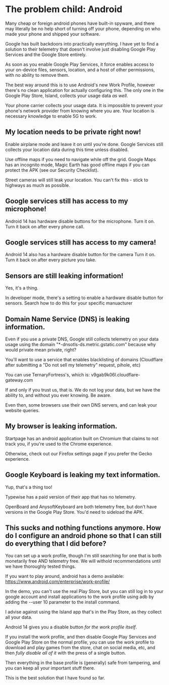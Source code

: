 # The problem child: Android

Many cheap or foreign android phones have built-in spyware, and there may literally be no help short of turning off your phone, depending on who made your phone and shipped your software.

Google has built backdoors into practically everything. I have yet to find a solution to their telemetry that doesn't involve just disabling Google Play Services and the Google Store entirely.

As soon as you enable Google Play Services, it force enables access to your on-device files, sensors, location, and a host of other permissions, with no ability to remove them.

The best way around this is to use Android's new Work Profile, however there's no clean application for actually configuring this. The only one in the Google Play Store, Island, collects your usage data *as well*.

Your phone carrier collects your usage data. It is impossible to prevent your phone's network provider from knowing where you are. Your location is necessary knowledge to enable 5G to work.

## My location needs to be private right now!

Enable airplane mode and leave it on until you're done. Google Services still collects your location data during this time unless disabled.

Use offline maps if you need to navigate while off the grid. Google Maps has an incognito mode, Magic Earth has good offline maps if you can protect the APK (see our Security Checklist).

Street cameras will still leak your location. You can't fix this - stick to highways as much as possible.

## Google services still has access to my microphone!

Android 14 has hardware disable buttons for the microphone. Turn it on. Turn it back on after every phone call.

## Google services still has access to my camera!

Android 14 also has a hardware disable button for the camera Turn it on. Turn it back on after every picture you take.

## Sensors are still leaking information!

Yes, it's a thing.

In developer mode, there's a setting to enable a hardware disable button for sensors. Search how to do this for your specific manuacturer

## Domain Name Service (DNS) is leaking information.

Even if you use a private DNS, Google still collects telemetry on your data usage using the domain "*-dnsotls-ds.metric.gstatic.com" because why would private mean private, right?

You'll want to use a service that enables blacklisting of domains (Cloudflare after submitting a "Do not sell my telemetry" request, pihole, etc)

You can use TernaryFortress's, which is: v9gab9k06l.cloudflare-gateway.com

If and only if you trust us, that is. We do not log your data, but we have the ability to, and without you ever knowing. Be aware.

Even then, some browsers use their own DNS servers, and can leak your website queries.

## My browser is leaking information.

Startpage has an android application built on Chromium that claims to not track you, if you're used to the Chrome experience.

Otherwise, check out our Firefox settings page if you prefer the Gecko experience.

## Google Keyboard is leaking my text information.

Yup, that's a thing too!

Typewise has a paid version of their app that has no telemetry.

OpenBoard and AnysoftKeyboard are both telemetry free, but don't have versions in the Google Play Store. You'd need to sideload the APK.

## This sucks and nothing functions anymore. How do I configure an android phone so that I can still do everything that I did before?

You can set up a work profile, though I'm still searching for one that is both monetarily free AND telemetry free. We will withold recommendations until we have thoroughly tested things.

If you want to play around, android has a demo available: https://www.android.com/enterprise/work-profile/

In the demo, you can't use the real Play Store, but you can still log in to your google account and install applications to the work profile using adb by adding the --user 10 parameter to the install command.

I advise against using the Island app that's in the Play Store, as they collect all your data.

Android 14 gives you a disable button *for the work profile itself*.

If you install the work profile, and then disable Google Play Services and Google Play Store on the normal profile, you can use the work profile to download and play games from the store, chat on social media, etc, and then *fully disable all of it* with the press of a single button.

Then everything in the base profile is (generally) safe from tampering, and you can keep all your important stuff there.

This is the best solution that I have found so far.
